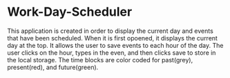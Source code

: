 # Work-Day-Scheduler

This application is created in order to display the current day and events that have been scheduled.
When it is first opoened, it displays the current day at the top.
It allows the user to save events to each hour of the day.
The user clicks on the hour, types in the even, and then clicks save to store in the local storage.
The time blocks are color coded for past(grey), present(red), and future(green).
